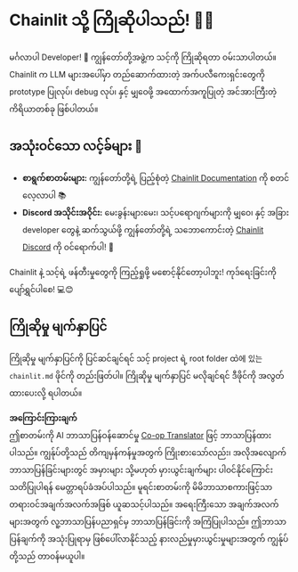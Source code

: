 <!--
CO_OP_TRANSLATOR_METADATA:
{
  "original_hash": "c49526c7abc56b0b5f1e835c1739f18e",
  "translation_date": "2025-07-12T13:56:03+00:00",
  "source_file": "11-mcp/code_samples/github-mcp/chainlit.md",
  "language_code": "my"
}
-->
# Chainlit သို့ ကြိုဆိုပါသည်! 🚀🤖

မင်္ဂလာပါ Developer! 👋 ကျွန်တော်တို့အဖွဲ့က သင့်ကို ကြိုဆိုရတာ ဝမ်းသာပါတယ်။ Chainlit က LLM များအပေါ်မှာ တည်ဆောက်ထားတဲ့ အက်ပလီကေးရှင်းတွေကို prototype ပြုလုပ်၊ debug လုပ်၊ နှင့် မျှဝေဖို့ အထောက်အကူပြုတဲ့ အင်အားကြီးတဲ့ ကိရိယာတစ်ခု ဖြစ်ပါတယ်။

## အသုံးဝင်သော လင့်ခ်များ 🔗

- **စာရွက်စာတမ်းများ:** ကျွန်တော်တို့ရဲ့ ပြည့်စုံတဲ့ [Chainlit Documentation](https://docs.chainlit.io) ကို စတင်လေ့လာပါ 📚  
- **Discord အသိုင်းအဝိုင်း:** မေးခွန်းများမေး၊ သင့်ပရောဂျက်များကို မျှဝေ၊ နှင့် အခြား developer တွေနဲ့ ဆက်သွယ်ဖို့ ကျွန်တော်တို့ရဲ့ သဘောကောင်းတဲ့ [Chainlit Discord](https://discord.gg/k73SQ3FyUh) ကို ဝင်ရောက်ပါ! 💬

Chainlit နဲ့ သင့်ရဲ့ ဖန်တီးမှုတွေကို ကြည့်ရှုဖို့ မစောင့်နိုင်တော့ပါဘူး! ကုဒ်ရေးခြင်းကို ပျော်ရွှင်ပါစေ! 💻😊

## ကြိုဆိုမှု မျက်နှာပြင်

ကြိုဆိုမှု မျက်နှာပြင်ကို ပြင်ဆင်ချင်ရင် သင့် project ရဲ့ root folder ထဲ에 있는 `chainlit.md` ဖိုင်ကို တည်းဖြတ်ပါ။ ကြိုဆိုမှု မျက်နှာပြင် မလိုချင်ရင် ဒီဖိုင်ကို အလွတ်ထားပေးလို့ ရပါတယ်။

**အကြောင်းကြားချက်**  
ဤစာတမ်းကို AI ဘာသာပြန်ဝန်ဆောင်မှု [Co-op Translator](https://github.com/Azure/co-op-translator) ဖြင့် ဘာသာပြန်ထားပါသည်။ ကျွန်ုပ်တို့သည် တိကျမှန်ကန်မှုအတွက် ကြိုးစားသော်လည်း၊ အလိုအလျောက် ဘာသာပြန်ခြင်းများတွင် အမှားများ သို့မဟုတ် မှားယွင်းချက်များ ပါဝင်နိုင်ကြောင်း သတိပြုပါရန် မေတ္တာရပ်ခံအပ်ပါသည်။ မူရင်းစာတမ်းကို မိမိဘာသာစကားဖြင့်သာ တရားဝင်အချက်အလက်အဖြစ် ယူဆသင့်ပါသည်။ အရေးကြီးသော အချက်အလက်များအတွက် လူ့ဘာသာပြန်ပညာရှင်မှ ဘာသာပြန်ခြင်းကို အကြံပြုပါသည်။ ဤဘာသာပြန်ချက်ကို အသုံးပြုရာမှ ဖြစ်ပေါ်လာနိုင်သည့် နားလည်မှုမှားယွင်းမှုများအတွက် ကျွန်ုပ်တို့သည် တာဝန်မယူပါ။